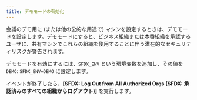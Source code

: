 ```yaml
---
title: デモモードの有効化
---
```


会議のデモ用に \(または他の公的な用途で\) マシンを設定するときは、デモモードを設定します。デモモードにすると、ビジネス組織または本番組織を承認するユーザに、共有マシンでこれらの組織を使用することに伴う潜在的なセキュリティリスクが警告されます。

デモモードを有効にするには、`SFDX_ENV` という環境変数を追加し、その値を `DEMO`: `SFDX_ENV=DEMO` に設定します。

イベントが終了したら、**[SFDX: Log Out from All Authorized Orgs \(SFDX: 承認済みのすべての組織からログアウト\)]** を実行します。
